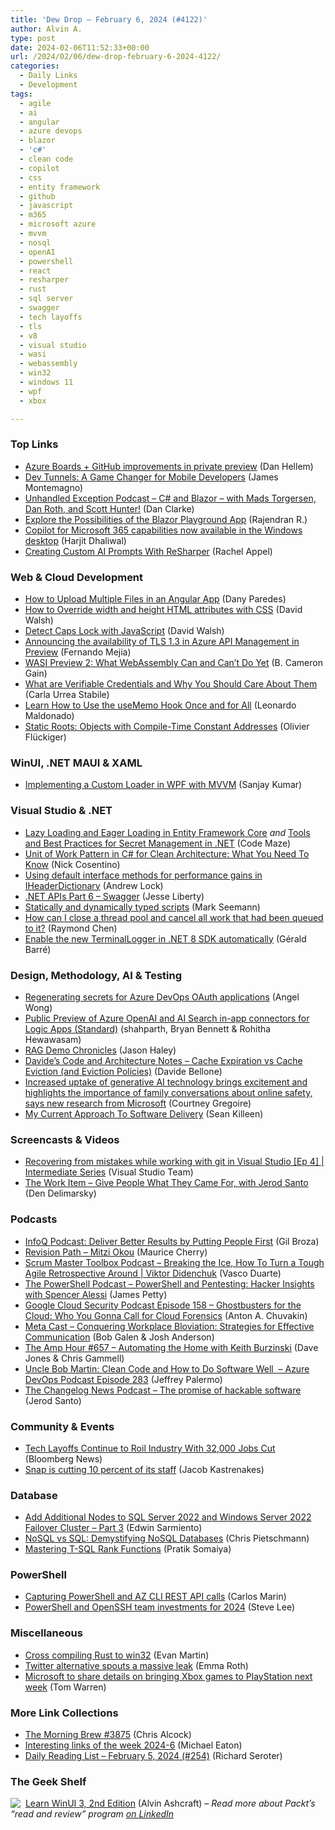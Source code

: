 ```yaml
---
title: 'Dew Drop – February 6, 2024 (#4122)'
author: Alvin A.
type: post
date: 2024-02-06T11:52:33+00:00
url: /2024/02/06/dew-drop-february-6-2024-4122/
categories:
  - Daily Links
  - Development
tags:
  - agile
  - ai
  - angular
  - azure devops
  - blazor
  - 'c#'
  - clean code
  - copilot
  - css
  - entity framework
  - github
  - javascript
  - m365
  - microsoft azure
  - mvvm
  - nosql
  - openAI
  - powershell
  - react
  - resharper
  - rust
  - sql server
  - swagger
  - tech layoffs
  - tls
  - v8
  - visual studio
  - wasi
  - webassembly
  - win32
  - windows 11
  - wpf
  - xbox

---
```

### <a name="top"></a>Top Links

  * <a href="https://devblogs.microsoft.com/devops/azure-boards-github-improvements-in-private-preview/" target="_blank" rel="noopener">Azure Boards + GitHub improvements in private preview</a> (Dan Hellem)
  * <a href="https://devblogs.microsoft.com/dotnet/dev-tunnels-a-game-changer-for-mobile-developers/" target="_blank" rel="noopener">Dev Tunnels: A Game Changer for Mobile Developers</a> (James Montemagno)
  * <a href="https://unhandledexceptionpodcast.com/posts/0065-madst-danr-scotth/" target="_blank" rel="noopener">Unhandled Exception Podcast &#8211; C# and Blazor &#8211; with Mads Torgersen, Dan Roth, and Scott Hunter!</a> (Dan Clarke)
  * <a href="https://www.syncfusion.com/blogs/post/syncfusion-blazor-playground-app.aspx?utm_source=alvinashcraft&utm_medium=email&utm_campaign=alvinashcraft_blog_edmfeb24" target="_blank" rel="noopener">Explore the Possibilities of the Blazor Playground App</a> (Rajendran R.)
  * <a href="https://techcommunity.microsoft.com/t5/copilot-for-microsoft-365/copilot-for-microsoft-365-capabilities-now-available-in-the/ba-p/4049286" target="_blank" rel="noopener">Copilot for Microsoft 365 capabilities now available in the Windows desktop</a> (Harjit Dhaliwal)
  * <a href="https://blog.jetbrains.com/dotnet/2024/02/05/creating-custom-ai-prompts-with-resharper/" target="_blank" rel="noopener">Creating Custom AI Prompts With ReSharper</a> (Rachel Appel)



### <a name="web"></a>Web & Cloud Development

  * <a href="https://www.telerik.com/blogs/how-upload-multiple-files-angular-app" target="_blank" rel="noopener">How to Upload Multiple Files in an Angular App</a> (Dany Paredes)
  * <a href="https://davidwalsh.name/css-override-width-height" target="_blank" rel="noopener">How to Override width and height HTML attributes with CSS</a> (David Walsh)
  * <a href="https://davidwalsh.name/detect-caps-lock" target="_blank" rel="noopener">Detect Caps Lock with JavaScript</a> (David Walsh)
  * <a href="https://techcommunity.microsoft.com/t5/azure-integration-services-blog/announcing-the-availability-of-tls-1-3-in-azure-api-management/ba-p/4047586" target="_blank" rel="noopener">Announcing the availability of TLS 1.3 in Azure API Management in Preview</a> (Fernando Mejia)
  * <a href="https://thenewstack.io/wasi-preview-2-what-webassembly-can-and-cant-do-yet/" target="_blank" rel="noopener">WASI Preview 2: What WebAssembly Can and Can’t Do Yet</a> (B. Cameron Gain)
  * <a href="https://auth0.com/blog/what-are-verifiable-credentials-why-you-should-care/" target="_blank" rel="noopener">What are Verifiable Credentials and Why You Should Care About Them</a> (Carla Urrea Stabile)
  * <a href="https://www.telerik.com/blogs/learn-how-usememo-hook-once-all" target="_blank" rel="noopener">Learn How to Use the useMemo Hook Once and for All</a> (Leonardo Maldonado)
  * <a href="https://v8.dev/blog/static-roots" target="_blank" rel="noopener">Static Roots: Objects with Compile-Time Constant Addresses</a> (Olivier Flückiger)



### <a name="silverlight"></a>WinUI, .NET MAUI & XAML

  * <a href="https://www.c-sharpcorner.com/article/implementing-a-custom-loader-in-wpf-with-mvvm/" target="_blank" rel="noopener">Implementing a Custom Loader in WPF with MVVM</a> (Sanjay Kumar)



### <a name="dotnet"></a>Visual Studio & .NET

  * <a href="https://code-maze.com/lazy-loading-and-eager-loading-in-entity-framework-core/" target="_blank" rel="noopener">Lazy Loading and Eager Loading in Entity Framework Core</a> _and_ <a href="https://code-maze.com/aspnetcore-secret-management/" target="_blank" rel="noopener">Tools and Best Practices for Secret Management in .NET</a> (Code Maze)
  * <a href="https://www.devleader.ca/2024/02/05/unit-of-work-pattern-in-c-for-clean-architecture-what-you-need-to-know/" target="_blank" rel="noopener">Unit of Work Pattern in C# for Clean Architecture: What You Need To Know</a> (Nick Cosentino)
  * <a href="https://andrewlock.net/using-default-interface-methods-for-performance-gains-in-iheaderdictionary/" target="_blank" rel="noopener">Using default interface methods for performance gains in IHeaderDictionary</a> (Andrew Lock)
  * <a href="https://jesseliberty.com/2024/02/05/net-apis-part-6-swagger/" target="_blank" rel="noopener">.NET APIs Part 6 – Swagger</a> (Jesse Liberty)
  * <a href="https://blog.ploeh.dk/2024/02/05/statically-and-dynamically-typed-scripts/" target="_blank" rel="noopener">Statically and dynamically typed scripts</a> (Mark Seemann)
  * <a href="https://devblogs.microsoft.com/oldnewthing/20240205-00/?p=109360" target="_blank" rel="noopener">How can I close a thread pool and cancel all work that had been queued to it?</a> (Raymond Chen)
  * <a href="https://www.meziantou.net/enable-the-new-terminallogger-in-dotnet-8-sdk-automatically.htm?utm_medium=social&utm_source=syndication" target="_blank" rel="noopener">Enable the new TerminalLogger in .NET 8 SDK automatically</a> (Gérald Barré)



### <a name="design"></a>Design, Methodology, AI & Testing

  * <a href="https://devblogs.microsoft.com/devops/regenerating-secrets-for-azure-devops-oauth-applications/" target="_blank" rel="noopener">Regenerating secrets for Azure DevOps OAuth applications</a> (Angel Wong)
  * <a href="https://techcommunity.microsoft.com/t5/azure-integration-services-blog/public-preview-of-azure-openai-and-ai-search-in-app-connectors/ba-p/4049584" target="_blank" rel="noopener">Public Preview of Azure OpenAI and AI Search in-app connectors for Logic Apps (Standard)</a> (shahparth, Bryan Bennett & Rohitha Hewawasam)
  * <a href="https://jasonhaley.com/2024/02/04/introducing-rag-demo-chronicles-series/" target="_blank" rel="noopener">RAG Demo Chronicles</a> (Jason Haley)
  * <a href="https://www.code4it.dev/architecture-notes/cache-expiration-and-eviction/" target="_blank" rel="noopener">Davide&#8217;s Code and Architecture Notes &#8211; Cache Expiration vs Cache Eviction (and Eviction Policies)</a> (Davide Bellone)
  * <a href="https://blogs.microsoft.com/on-the-issues/2024/02/05/generative-ai-online-safety-day-global-survey/" target="_blank" rel="noopener">Increased uptake of generative AI technology brings excitement and highlights the importance of family conversations about online safety, says new research from Microsoft</a> (Courtney Gregoire)
  * <a href="https://seankilleen.com/2024/02/my-current-approach-to-software-delivery/" target="_blank" rel="noopener">My Current Approach To Software Delivery</a> (Sean Killeen)



### <a name="videos"></a>Screencasts & Videos

  * <a href="http://www.youtube.com/watch?v=tkJ1yIktteQ" target="_blank" rel="noopener">Recovering from mistakes while working with git in Visual Studio [Ep 4] | Intermediate Series</a> (Visual Studio Team)
  * <a href="http://www.youtube.com/watch?v=lGuEp3k7TO4" target="_blank" rel="noopener">The Work Item &#8211; Give People What They Came For, with Jerod Santo</a> (Den Delimarsky)



### <a name="podcasts"></a>Podcasts

  * <a href="https://www.infoq.com/podcasts/deliver-better-results/" target="_blank" rel="noopener">InfoQ Podcast: Deliver Better Results by Putting People First</a> (Gil Broza)
  * <a href="https://revisionpath.com/mitzi-okou" target="_blank" rel="noopener">Revision Path &#8211; Mitzi Okou</a> (Maurice Cherry)
  * <a href="https://scrummastertoolbox.libsyn.com/breaking-the-ice-how-to-turn-a-tough-agile-retrospective-around-viktor-didenchuk" target="_blank" rel="noopener">Scrum Master Toolbox Podcast &#8211; Breaking the Ice, How To Turn a Tough Agile Retrospective Around | Viktor Didenchuk</a> (Vasco Duarte)
  * <a href="https://powershell.org/2024/02/the-powershell-podcast-powershell-and-pentesting-hacker-insights-with-spencer-alessi/" target="_blank" rel="noopener">The PowerShell Podcast &#8211; PowerShell and Pentesting: Hacker Insights with Spencer Alessi</a> (James Petty)
  * <a href="https://cloudsecuritypodcast.libsyn.com/ep158-ghostbusters-for-the-cloud-who-you-gonna-call-for-cloud-forensics" target="_blank" rel="noopener">Google Cloud Security Podcast Episode 158 &#8211; Ghostbusters for the Cloud: Who You Gonna Call for Cloud Forensics</a> (Anton A. Chuvakin)
  * <a href="https://www.meta-cast.com/episode/conquering-workplace-bloviation-strategies-for-effective-communication" target="_blank" rel="noopener">Meta Cast &#8211; Conquering Workplace Bloviation: Strategies for Effective Communication</a> (Bob Galen & Josh Anderson)
  * <a href="https://theamphour.com/657-automating-the-home-with-keith-burzinski/" target="_blank" rel="noopener">The Amp Hour #657 – Automating the Home with Keith Burzinski</a> (Dave Jones & Chris Gammell)
  * <a href="http://feed.azuredevops.show/uncle-bob-martin-clean-code-and-how-to-do-software-well-episode-283" target="_blank" rel="noopener">Uncle Bob Martin: Clean Code and How to Do Software Well&nbsp; &#8211; Azure DevOps Podcast Episode 283</a> (Jeffrey Palermo)
  * <a href="https://changelog.com/news/80" target="_blank" rel="noopener">The Changelog News Podcast &#8211; The promise of hackable software</a> (Jerod Santo)



### <a name="events"></a>Community & Events

  * <a href="https://www.itprotoday.com/career-development/tech-layoffs-continue-roil-industry-32000-jobs-cut" target="_blank" rel="noopener">Tech Layoffs Continue to Roil Industry With 32,000 Jobs Cut</a> (Bloomberg News)
  * <a href="https://www.theverge.com/2024/2/5/24062044/snap-layoffs-10-percent-staff-snapchat" target="_blank" rel="noopener">Snap is cutting 10 percent of its staff</a> (Jacob Kastrenakes)



### <a name="sql"></a>Database

  * <a href="https://www.mssqltips.com/sqlservertip/7910/add-nodes-to-sql-server-2022-and-windows-server-2022-failover-cluster/" target="_blank" rel="noopener">Add Additional Nodes to SQL Server 2022 and Windows Server 2022 Failover Cluster &#8211; Part 3</a> (Edwin Sarmiento)
  * <a href="https://build5nines.com/nosql-vs-sql-demystifying-nosql-databases/" target="_blank" rel="noopener">NoSQL vs SQL: Demystifying NoSQL Databases</a> (Chris Pietschmann)
  * <a href="https://www.c-sharpcorner.com/article/mastering-t-sql-rank-functions/" target="_blank" rel="noopener">Mastering T-SQL Rank Functions</a> (Pratik Somaiya)



### <a name="ps"></a>PowerShell

  * <a href="https://techcommunity.microsoft.com/t5/azure-paas-blog/capturing-powershell-and-az-cli-rest-api-calls/ba-p/3960926" target="_blank" rel="noopener">Capturing PowerShell and AZ CLI REST API calls</a> (Carlos Marin)
  * <a href="https://devblogs.microsoft.com/powershell/powershell-and-openssh-team-investments-for-2024/" target="_blank" rel="noopener">PowerShell and OpenSSH team investments for 2024</a> (Steve Lee)



### <a name="misc"></a>Miscellaneous

  * <a href="https://neugierig.org/software/blog/2024/02/cross-compile.html" target="_blank" rel="noopener">Cross compiling Rust to win32</a> (Evan Martin)
  * <a href="https://www.theverge.com/2024/2/5/24061997/twitter-alternative-spoutible-vulnerabilty" target="_blank" rel="noopener">Twitter alternative spouts a massive leak</a> (Emma Roth)
  * <a href="https://www.theverge.com/2024/2/5/24062058/microsoft-xbox-playstation-games-announcement" target="_blank" rel="noopener">Microsoft to share details on bringing Xbox games to PlayStation next week</a> (Tom Warren)



### <a name="links"></a>More Link Collections

  * <a href="https://blog.cwa.me.uk/2024/02/06/the-morning-brew-3875/" target="_blank" rel="noopener">The Morning Brew #3875</a> (Chris Alcock)
  * <a href="https://samestuffdifferentday.net/2024/02/05/Interesting-links-of-the-week-2024-6/" target="_blank" rel="noopener">Interesting links of the week 2024-6</a> (Michael Eaton)
  * <a href="https://seroter.com/2024/02/05/daily-reading-list-february-5-2024-254/" target="_blank" rel="noopener">Daily Reading List – February 5, 2024 (#254)</a> (Richard Seroter)



### <a name="shelf"></a>The Geek Shelf

<a href="https://www.amazon.com/dp/1805120069/" target="_blank" rel="noopener"><img decoding="async" align="left" style="margin: 0px 4px 0px 0px; border: 0px currentcolor; border-image: none; float: left; display: inline; background-image: none;" src="https://m.media-amazon.com/images/I/51iZfOsb2yL._SS135_.jpg" border="0" /></a>&nbsp;<a href="https://www.amazon.com/dp/1805120069/" target="_blank" rel="noopener">Learn WinUI 3, 2nd Edition</a> (Alvin Ashcraft) &#8211; _Read more about Packt&#8217;s &#8220;read and review&#8221; program_ <a href="https://www.linkedin.com/feed/update/urn:li:activity:7160555045632053248/" target="_blank" rel="noopener"><em>on LinkedIn</em></a>